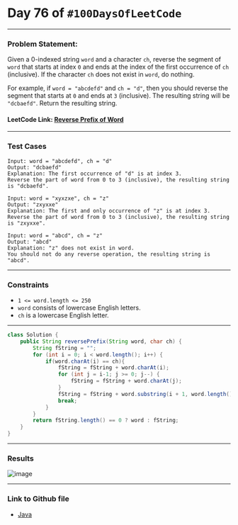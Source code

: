# Day 76 of `#100DaysOfLeetCode`

___
### Problem Statement:  
Given a 0-indexed string `word` and a character `ch`, reverse the segment of `word` that starts at index `0` and ends at the index of the first occurrence of `ch` (inclusive). If the character `ch` does not exist in `word`, do nothing.

For example, if `word = "abcdefd"` and `ch = "d"`, then you should reverse the segment that starts at `0` and ends at `3` (inclusive). The resulting string will be `"dcbaefd"`.
Return the resulting string.

#### LeetCode Link: [Reverse Prefix of Word](https://leetcode.com/problems/reverse-prefix-of-word/description/)
___


### Test Cases
```
Input: word = "abcdefd", ch = "d"
Output: "dcbaefd"
Explanation: The first occurrence of "d" is at index 3. 
Reverse the part of word from 0 to 3 (inclusive), the resulting string is "dcbaefd".
```
```
Input: word = "xyxzxe", ch = "z"
Output: "zxyxxe"
Explanation: The first and only occurrence of "z" is at index 3.
Reverse the part of word from 0 to 3 (inclusive), the resulting string is "zxyxxe".
```
```
Input: word = "abcd", ch = "z"
Output: "abcd"
Explanation: "z" does not exist in word.
You should not do any reverse operation, the resulting string is "abcd".
```
___


### Constraints 
* `1 <= word.length <= 250`
* `word` consists of lowercase English letters.
* `ch` is a lowercase English letter.


___
```java
class Solution {
    public String reversePrefix(String word, char ch) {
        String fString = "";
        for (int i = 0; i < word.length(); i++) {
            if(word.charAt(i) == ch){
                fString = fString + word.charAt(i);
                for (int j = i-1; j >= 0; j--) {
                    fString = fString + word.charAt(j);
                }
                fString = fString + word.substring(i + 1, word.length());
                break;
            }
        }
        return fString.length() == 0 ? word : fString;
    }
}
```


___
### Results
![image](https://user-images.githubusercontent.com/31382363/218560624-73223300-5ed1-4dc5-a461-25df38c13409.png)


___

### Link to Github file  
* [Java](https://github.com/studentdevelops/100DaysOfLeetCode/blob/f9d4f0b88dc84d93353f144a95c9f17f722a335f/Day76_Reverse_Prefix_Of_A_Word/code.java)
